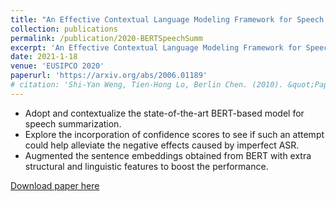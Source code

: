 ```yaml
---
title: "An Effective Contextual Language Modeling Framework for Speech Summarization with Augmented Features"
collection: publications
permalink: /publication/2020-BERTSpeechSumm
excerpt: 'An Effective Contextual Language Modeling Framework for Speech Summarization with Augmented Features'
date: 2021-1-18
venue: 'EUSIPCO 2020'
paperurl: 'https://arxiv.org/abs/2006.01189'
# citation: 'Shi-Yan Weng, Tien-Hong Lo, Berlin Chen. (2010). &quot;Paper Title Number 2.&quot; <i>Journal 1</i>. 1(2).'
---
```

* Adopt and contextualize the state-of-the-art BERT-based model for speech summarization.
* Explore the incorporation of confidence scores to see if such an attempt could help alleviate the negative effects caused by imperfect ASR.
* Augmented the sentence embeddings obtained from BERT with extra structural and linguistic features to boost the performance.

[Download paper here](https://arxiv.org/abs/2006.01189)

